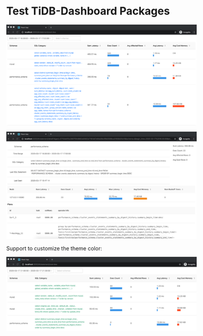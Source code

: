 # Test TiDB-Dashboard Packages

![](./art/1.png)

![](./art/2.png)

Support to customize the theme color:

![](./art/3.png)
